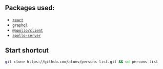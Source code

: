 ## Packages used:

- [`react`](https://www.npmjs.com/package/react)
- [`graphql`](https://www.npmjs.com/package/graphql)
- [`@apollo/client`](https://www.npmjs.com/package/@apollo/client)
- [`apollo-server`](https://www.npmjs.com/package/apollo-server)

## Start shortcut

```sh
git clone https://github.com/atumv/persons-list.git && cd persons-list && npm i && npm run start
```
